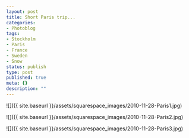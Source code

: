 ```yaml
---
layout: post
title: Short Paris trip...
categories:
- Photoblog
tags:
- Stockholm
- Paris
- France
- Sweden
- Snow
status: publish
type: post
published: true
meta: {}
description: ""
---
```


![]({{ site.baseurl }}/assets/squarespace_images/2010-11-28-Paris1.jpg)

![]({{ site.baseurl }}/assets/squarespace_images/2010-11-28-Paris2.jpg)

![]({{ site.baseurl }}/assets/squarespace_images/2010-11-28-Paris3.jpg)
